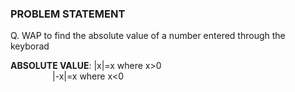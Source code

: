 ### PROBLEM STATEMENT
Q. WAP to find the absolute value of a number entered through the keyborad

**ABSOLUTE VALUE**: |x|=x     where x>0 
                <br>&nbsp;&nbsp;&nbsp;&nbsp;&nbsp;&nbsp;&nbsp;&nbsp;&nbsp;&nbsp;&nbsp;&nbsp;&nbsp;&nbsp;&nbsp;&nbsp;&nbsp;|-x|=x    where x<0
